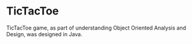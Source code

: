 # TicTacToe
TicTacToe game, as part of understanding Object Oriented Analysis and Design, was designed in Java.
